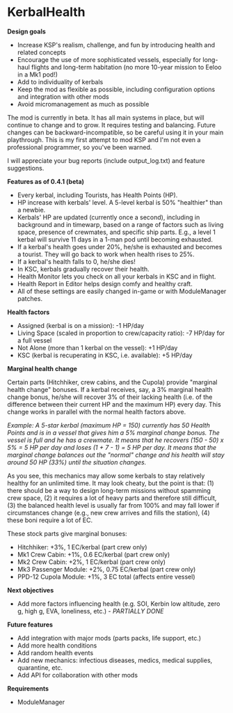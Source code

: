 # KerbalHealth

**Design goals**

- Increase KSP's realism, challenge, and fun by introducing health and related concepts
- Encourage the use of more sophisticated vessels, especially for long-haul flights and long-term habitation (no more 10-year mission to Eeloo in a Mk1 pod!)
- Add to individuality of kerbals
- Keep the mod as flexible as possible, including configuration options and integration with other mods
- Avoid micromanagement as much as possible

The mod is currently in beta. It has all main systems in place, but will continue to change and to grow. It requires testing and balancing. Future changes can be backward-incompatible, so be careful using it in your main playthrough. This is my first attempt to mod KSP and I'm not even a professional programmer, so you've been warned.

I will appreciate your bug reports (include output_log.txt) and feature suggestions.

**Features as of 0.4.1 (beta)**

- Every kerbal, including Tourists, has Health Points (HP).
- HP increase with kerbals' level. A 5-level kerbal is 50% "healthier" than a newbie.
- Kerbals' HP are updated (currently once a second), including in background and in timewarp, based on a range of factors such as living space, presence of crewmates, and specific ship parts. E.g., a level 1 kerbal will survive 11 days in a 1-man pod until becoming exhausted.
- If a kerbal's health goes under 20%, he/she is exhausted and becomes a tourist. They will go back to work when health rises to 25%.
- If a kerbal's health falls to 0, he/she dies!
- In KSC, kerbals gradually recover their health.
- Health Monitor lets you check on all your kerbals in KSC and in flight.
- Health Report in Editor helps design comfy and healthy craft.
- All of these settings are easily changed in-game or with ModuleManager patches.

**Health factors**

- Assigned (kerbal is on a mission): -1 HP/day
- Living Space (scaled in proportion to crew/capacity ratio): -7 HP/day for a full vessel
- Not Alone (more than 1 kerbal on the vessel): +1 HP/day
- KSC (kerbal is recuperating in KSC, i.e. available): +5 HP/day

**Marginal health change**

Certain parts (Hitchhiker, crew cabins, and the Cupola) provide "marginal health change" bonuses. If a kerbal receives, say, a 3% marginal health change bonus, he/she will recover 3% of their lacking health (i.e. of the difference between their current HP and the maximum HP) every day. This change works in parallel with the normal health factors above.

*Example: A 5-star kerbal (maximum HP = 150) currently has 50 Health Points and is in a vessel that gives him a 5% marginal change bonus. The vessel is full and he has a crewmate. It means that he recovers (150 - 50) x 5% = 5 HP per day and loses (1 + 7 - 1) = 5 HP per day. It means that the marginal change balances out the "normal" change and his health will stay around 50 HP (33%) until the situation changes.*

As you see, this mechanics may allow some kerbals to stay relatively healthy for an unlimited time. It may look cheaty, but the point is that: (1) there should be a way to design long-term missions without spamming crew space, (2) it requires a lot of heavy parts and therefore still difficult, (3) the balanced health level is usually far from 100% and may fall lower if circumstances change (e.g., new crew arrives and fills the station), (4) these boni require a lot of EC.

These stock parts give marginal bonuses:
- Hitchhiker: +3%, 1 EC/kerbal (part crew only)
- Mk1 Crew Cabin: +1%, 0.6 EC/kerbal (part crew only)
- Mk2 Crew Cabin: +2%, 1 EC/kerbal (part crew only)
- Mk3 Passenger Module: +2%, 0.75 EC/kerbal (part crew only)
- PPD-12 Cupola Module: +1%, 3 EC total (affects entire vessel)

**Next objectives**

- Add more factors influencing health (e.g. SOI, Kerbin low altitude, zero g, high g, EVA, loneliness, etc.) - *PARTIALLY DONE*

**Future features**

- Add integration with major mods (parts packs, life support, etc.)
- Add more health conditions
- Add random health events
- Add new mechanics: infectious diseases, medics, medical supplies, quarantine, etc.
- Add API for collaboration with other mods

**Requirements**

- ModuleManager
